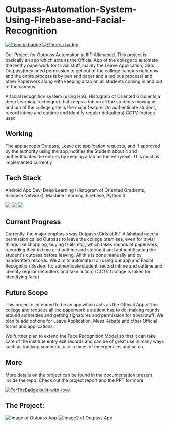 # Outpass-Automation-System-Using-Firebase-and-Facial-Recognition

[![Generic badge](https://img.shields.io/badge/OUTPASS-AUTOMATION-BLUE.svg)](https://shields.io/)
[![Generic badge](https://img.shields.io/badge/FACE-RECOGNITION-<BLUE>.svg)](https://shields.io/)

Our Project for Outpass Automation at IIIT-Allahabad. 
This project is basically an app which acts as the Official App of the college to automate the lenthy paperwork for trivial stuff, mainly the Leave Application, Girls Outpass(they need permission to get out of the college campus right now and the entire process is by pen and paper and a tedious process) and other Paperwork along with keeping a tab on all students coming in and out of the campus. 

A facial recognition system (using HoG, Histogram of Oriented Gradients,a deep Learning Technique) that keeps a tab on all the students moving in and out of the college gate is the major feature.  (to authenticate student, record intime and outtime and identify regular defaulters) CCTV footage used

## Working

The app accepts Outpass, Leave etc application requests, and if approved by the authority using the app, notifies the Student about it and authentificates the entries by keeping a tab on the entry/exit. This much is implemented currently


## Tech Stack

Android App Dev, Deep Learning (Histogram of Oriented Gradients, Siamese Network), Machine Learning, Firebase, Python 3

![](https://img.shields.io/badge/APP-DEVELOPEMENT-orange.svg)
![](https://img.shields.io/badge/FACE-RECOGNITION-blue.svg)
![](https://img.shields.io/badge/FIREBASE-DATABASE-green.svg)



## Current Progress

Currently, the major emphasis was Outpass (Girls at IIIT Allahabad need a permission called Outpass to leave the college premises, even for trivial things like shopping, buying fruits etc), which takes rounds of paperwork, recording their in time and outtime and storing it and authentificating the student's outpass before leaving. All this is done manually and by handwritten records. We aim to automate it all using our app and Facial Recognition System (to authenticate student, record intime and outtime and identify regular defaulters and take action) (CCTV footage is taken for identifying face)

## Future Scope

This project is intended to be an app which acts as the Official App of the college and reduces all the paperwork a student has to do, making rounds around authorities and getting signatures and permission for trivial stuff. We plan to add options for Leave Application, Mess Rebate and other Official forms and applications.

We further plan to extend the Face Recognition Model so that it can take care of the institute entry exit records and can be of great use in many ways such as tracking someone, use in times of emergencies and so on. 


## More
More details on the project can be found in the documentation present inside the repo. Check out the project report and the PPT for more.

[![ForTheBadge built-with-love](http://ForTheBadge.com/images/badges/built-with-love.svg)](https://GitHub.com/Naereen/)

## The Project:

![Image of Outpass App](https://drive.google.com/open?id=1CejUZWRy87NaR_ysGBtw9tmCLaOov29u)
![Image2 of Outpass App](https://drive.google.com/open?id=1iJ-XNndoFzw3Q5hsyKl0vLVBuIJEH6La)
